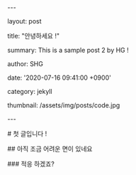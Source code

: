 \---

layout: post

title: "안녕하세요 !"

summary: This is a sample post 2 by HG !

author: SHG

date: '2020-07-16 09:41:00 +0900'

category: jekyll

thumbnail: /assets/img/posts/code.jpg

\---



\# 첫 글입니다 !



\## 아직 조금 어려운 면이 있네요 



\### 적응 하겠죠?